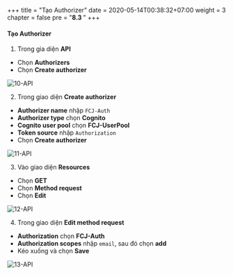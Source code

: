 +++
title = "Tạo Authorizer"
date = 2020-05-14T00:38:32+07:00
weight = 3
chapter = false
pre = "<b>8.3 </b>"
+++

#### Tạo Authorizer

1. Trong gia diện **API**

- Chọn **Authorizers**
- Chọn **Create authorizer**

![10-API](/images/9/9-api-10.png?width=90pc)

2. Trong giao diện **Create authorizer**

- **Authorizer name** nhập `FCJ-Auth`
- **Authorizer type** chọn **Cognito**
- **Cognito user pool** chọn **FCJ-UserPool**
- **Token source** nhập `Authorization`
- Chọn **Create authorizer**

![11-API](/images/9/9-api-11.png?width=90pc)

3. Vào giao diện **Resources**

- Chọn **GET**
- Chọn **Method request**
- Chọn **Edit**

![12-API](/images/9/9-api-12.png?width=90pc)

4. Trong giao diện **Edit method request**

- **Authorization** chọn **FCJ-Auth**
- **Authorization scopes** nhập `email`, sau đó chọn **add**
- Kéo xuống và chọn **Save**

![13-API](/images/9/9-api-13.png?width=90pc)
